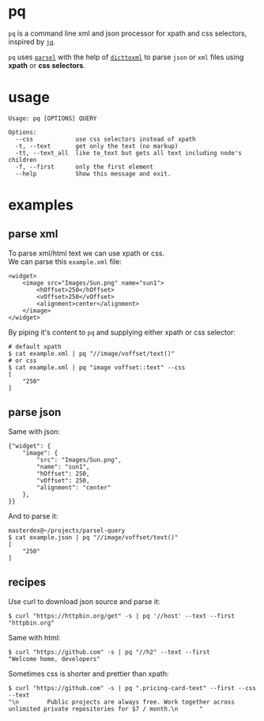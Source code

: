 # pq

`pq` is a command line xml and json processor for xpath and css selectors, inspired by [`jq`](https://github.com/stedolan/jq). 

`pq` uses [`parsel`](https://github.com/scrapy/parsel) with the help of [`dicttoxml`](https://github.com/quandyfactory/dicttoxml) to parse `json` or `xml` files using **xpath** or **css selectors**.

# usage

    Usage: pq [OPTIONS] QUERY

    Options:
      --css            use css selectors instead of xpath
      -t, --text       get only the text (no markup)
      -tt, --text_all  like to_text but gets all text including node's children
      -f, --first      only the first element
      --help           Show this message and exit.

# examples
## parse xml
To parse xml/html text we can use xpath or css.  
We can parse this `example.xml` file:

    <widget>
        <image src="Images/Sun.png" name="sun1">
            <hOffset>250</hOffset>
            <vOffset>250</vOffset>
            <alignment>center</alignment>
        </image>
    </widget>

By piping it's content to `pq` and supplying either xpath or css selector:

    # default xpath
    $ cat example.xml | pq "//image/voffset/text()"  
    # or css
    $ cat example.xml | pq "image voffset::text" --css
    [
        "250"
    ]

## parse json    
Same with json:

    {"widget": {
        "image": { 
            "src": "Images/Sun.png",
            "name": "sun1",
            "hOffset": 250,
            "vOffset": 250,
            "alignment": "center"
        },
    }}  

And to parse it:

    masterdex@~/projects/parsel-query
    $ cat example.json | pq "//image/voffset/text()"  
    [
        "250"
    ]

## recipes

Use curl to download json source and parse it:

    $ curl "https://httpbin.org/get" -s | pq '//host' --text --first
    "httpbin.org"

Same with html:
    
    $ curl "https://github.com" -s | pq "//h2" --text --first
    "Welcome home, developers"
    
Sometimes css is shorter and prettier than xpath:

    $ curl "https://github.com" -s | pq ".pricing-card-text" --first --css --text
    "\n        Public projects are always free. Work together across unlimited private repositories for $7 / month.\n      "
